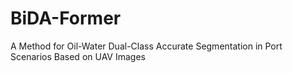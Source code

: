 # BiDA-Former
A Method for Oil-Water Dual-Class Accurate Segmentation in Port Scenarios Based on UAV Images
